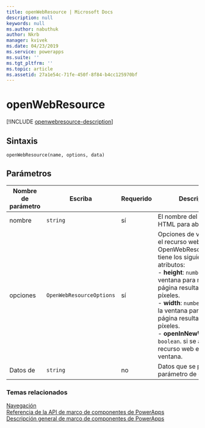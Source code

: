 ```yaml
---
title: openWebResource | Microsoft Docs
description: null
keywords: null
ms.author: nabuthuk
author: Nkrb
manager: kvivek
ms.date: 04/23/2019
ms.service: powerapps
ms.suite: ''
ms.tgt_pltfrm: ''
ms.topic: article
ms.assetid: 27a1e54c-71fe-450f-8f84-b4cc125970bf
---
```


# <a name="openwebresource"></a>openWebResource

[!INCLUDE [openwebresource-description](includes/openwebresource-description.md)]

## <a name="syntax"></a>Sintaxis

`openWebResource(name, options, data)`

## <a name="parameters"></a>Parámetros

| Nombre de parámetro|Escriba|Requerido|Descripción|
| ------------- |----|--------|-----------|
|nombre|`string`|sí|El nombre del recurso web HTML para abrir.|
|opciones|`OpenWebResourceOptions`|sí|Opciones de ventana para el recurso web. OpenWebResourceOptions tiene los siguientes atributos:<br/>- **height**: `number`. Alto de la ventana para mostrar la página resultante, en píxeles.<br/>- **width**: `number`. Ancho de la ventana para mostrar la página resultante, en píxeles.<br/>- **openInNewWindow**: `boolean`. si se abre el recurso web en una nueva ventana.|
|Datos de |`string`|no|Datos que se pasarán al parámetro de datos.


### <a name="related-topics"></a>Temas relacionados

[Navegación](../navigation.md)<br/>
[Referencia de la API de marco de componentes de PowerApps](../../reference/index.md)<br/>
[Descripción general de marco de componentes de PowerApps](../../overview.md)